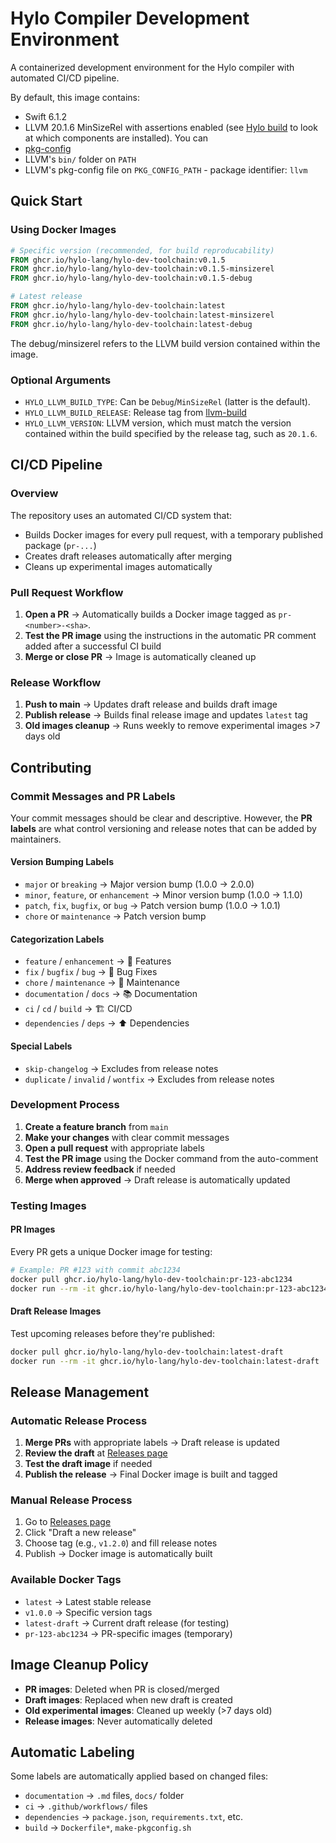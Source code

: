 # Hylo Compiler Development Environment

A containerized development environment for the Hylo compiler with automated CI/CD pipeline.

By default, this image contains:
- Swift 6.1.2
- LLVM 20.1.6 MinSizeRel with assertions enabled (see [Hylo build](https://github.com/hylo-lang/llvm-build) to look at which components are installed). You can 
- [pkg-config](https://linux.die.net/man/1/pkg-config)
- LLVM's `bin/` folder on `PATH`
- LLVM's pkg-config file on `PKG_CONFIG_PATH` - package identifier: `llvm`

## Quick Start

### Using Docker Images

```Dockerfile
# Specific version (recommended, for build reproducability)
FROM ghcr.io/hylo-lang/hylo-dev-toolchain:v0.1.5
FROM ghcr.io/hylo-lang/hylo-dev-toolchain:v0.1.5-minsizerel
FROM ghcr.io/hylo-lang/hylo-dev-toolchain:v0.1.5-debug

# Latest release
FROM ghcr.io/hylo-lang/hylo-dev-toolchain:latest
FROM ghcr.io/hylo-lang/hylo-dev-toolchain:latest-minsizerel
FROM ghcr.io/hylo-lang/hylo-dev-toolchain:latest-debug
```
The debug/minsizerel refers to the LLVM build version contained within the image.

### Optional Arguments
- `HYLO_LLVM_BUILD_TYPE`: Can be `Debug`/`MinSizeRel` (latter is the default).
- `HYLO_LLVM_BUILD_RELEASE`: Release tag from [llvm-build](https://github.com/hylo-lang/llvm-build/releases)
- `HYLO_LLVM_VERSION`: LLVM version, which must match the version contained within the build specified by the release tag, such as `20.1.6`.

## CI/CD Pipeline

### Overview

The repository uses an automated CI/CD system that:
- Builds Docker images for every pull request, with a temporary published package (`pr-...`)
- Creates draft releases automatically after merging
- Cleans up experimental images automatically

### Pull Request Workflow

1. **Open a PR** → Automatically builds a Docker image tagged as `pr-<number>-<sha>`.
2. **Test the PR image** using the instructions in the automatic PR comment added after a successful CI build 
3. **Merge or close PR** → Image is automatically cleaned up

### Release Workflow

1. **Push to main** → Updates draft release and builds draft image
2. **Publish release** → Builds final release image and updates `latest` tag
3. **Old images cleanup** → Runs weekly to remove experimental images >7 days old

## Contributing

### Commit Messages and PR Labels

Your commit messages should be clear and descriptive. However, the **PR labels** are what control versioning and release notes that can be added by maintainers.

#### Version Bumping Labels
- `major` or `breaking` → Major version bump (1.0.0 → 2.0.0)
- `minor`, `feature`, or `enhancement` → Minor version bump (1.0.0 → 1.1.0)  
- `patch`, `fix`, `bugfix`, or `bug` → Patch version bump (1.0.0 → 1.0.1)
- `chore` or `maintenance` → Patch version bump

#### Categorization Labels
- `feature` / `enhancement` → 🚀 Features
- `fix` / `bugfix` / `bug` → 🐛 Bug Fixes
- `chore` / `maintenance` → 🧰 Maintenance
- `documentation` / `docs` → 📚 Documentation
- `ci` / `cd` / `build` → 🏗️ CI/CD
- `dependencies` / `deps` → ⬆️ Dependencies

#### Special Labels
- `skip-changelog` → Excludes from release notes
- `duplicate` / `invalid` / `wontfix` → Excludes from release notes

### Development Process

1. **Create a feature branch** from `main`
2. **Make your changes** with clear commit messages
3. **Open a pull request** with appropriate labels
4. **Test the PR image** using the Docker command from the auto-comment
5. **Address review feedback** if needed
6. **Merge when approved** → Draft release is automatically updated

### Testing Images

#### PR Images
Every PR gets a unique Docker image for testing:
```bash
# Example: PR #123 with commit abc1234
docker pull ghcr.io/hylo-lang/hylo-dev-toolchain:pr-123-abc1234
docker run --rm -it ghcr.io/hylo-lang/hylo-dev-toolchain:pr-123-abc1234
```

#### Draft Release Images
Test upcoming releases before they're published:
```bash
docker pull ghcr.io/hylo-lang/hylo-dev-toolchain:latest-draft
docker run --rm -it ghcr.io/hylo-lang/hylo-dev-toolchain:latest-draft
```

## Release Management

### Automatic Release Process

1. **Merge PRs** with appropriate labels → Draft release is updated
2. **Review the draft** at [Releases page](../../releases)
3. **Test the draft image** if needed
4. **Publish the release** → Final Docker image is built and tagged

### Manual Release Process

1. Go to [Releases page](../../releases)
2. Click "Draft a new release"
3. Choose tag (e.g., `v1.2.0`) and fill release notes
4. Publish → Docker image is automatically built

### Available Docker Tags

- `latest` → Latest stable release
- `v1.0.0` → Specific version tags
- `latest-draft` → Current draft release (for testing)
- `pr-123-abc1234` → PR-specific images (temporary)

## Image Cleanup Policy

- **PR images**: Deleted when PR is closed/merged
- **Draft images**: Replaced when new draft is created
- **Old experimental images**: Cleaned up weekly (>7 days old)
- **Release images**: Never automatically deleted

## Automatic Labeling

Some labels are automatically applied based on changed files:
- `documentation` → `.md` files, `docs/` folder
- `ci` → `.github/workflows/` files
- `dependencies` → `package.json`, `requirements.txt`, etc.
- `build` → `Dockerfile*`, `make-pkgconfig.sh`
